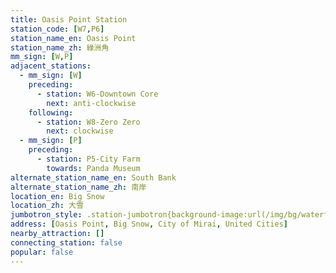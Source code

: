 ```yaml
---
title: Oasis Point Station
station_code: [W7,P6]
station_name_en: Oasis Point
station_name_zh: 綠洲角
mm_sign: [W,P]
adjacent_stations:
  - mm_sign: [W]
    preceding:
      - station: W6-Downtown Core
        next: anti-clockwise
    following:
      - station: W8-Zero Zero
        next: clockwise
  - mm_sign: [P]
    preceding:
      - station: P5-City Farm
        towards: Panda Museum
alternate_station_name_en: South Bank
alternate_station_name_zh: 南岸
location_en: Big Snow
location_zh: 大雪
jumbotron_style: .station-jumbotron{background-image:url(/img/bg/waterfallline.png),url(/img/bg/pandaexpress.png);background-repeat:no-repeat;background-size:100% 10px,50% 10px;background-position:0 115px,left 145px}
address: [Oasis Point, Big Snow, City of Mirai, United Cities]
nearby_attraction: []
connecting_station: false
popular: false
---
```


